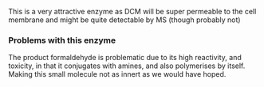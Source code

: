 This is a very attractive enzyme as DCM will be super permeable to the cell membrane and might be quite detectable by MS (though probably not)

### Problems with this enzyme
The product formaldehyde is problematic due to its high reactivity, and toxicity, in that it conjugates with amines, and also polymerises by itself.
Making this small molecule not as innert as we would have hoped.
